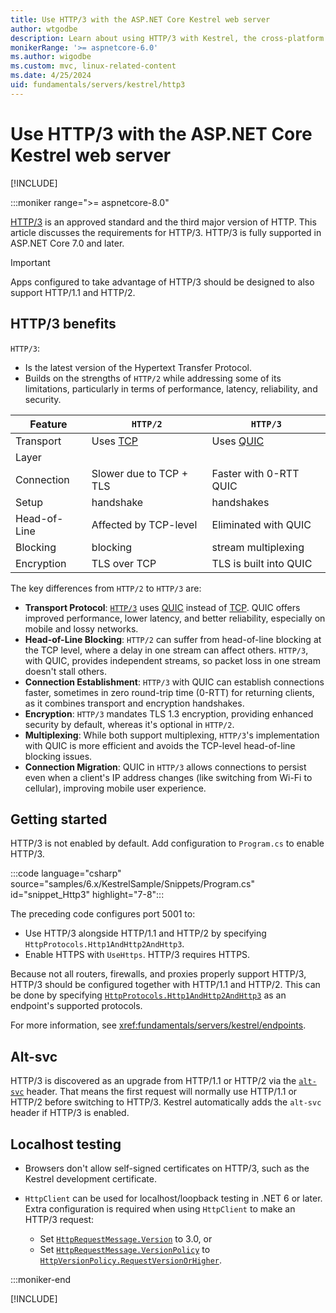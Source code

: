 ```yaml
---
title: Use HTTP/3 with the ASP.NET Core Kestrel web server
author: wtgodbe
description: Learn about using HTTP/3 with Kestrel, the cross-platform web server for ASP.NET Core.
monikerRange: '>= aspnetcore-6.0'
ms.author: wigodbe
ms.custom: mvc, linux-related-content
ms.date: 4/25/2024
uid: fundamentals/servers/kestrel/http3
---
```


# Use HTTP/3 with the ASP.NET Core Kestrel web server

[!INCLUDE[](~/includes/not-latest-version.md)]

:::moniker range=">= aspnetcore-8.0"

[HTTP/3](https://datatracker.ietf.org/doc/rfc9114/) is an approved standard and the third major version of HTTP. This article discusses the requirements for HTTP/3. HTTP/3 is fully supported in ASP.NET Core 7.0 and later.

> [!IMPORTANT]
> Apps configured to take advantage of HTTP/3 should be designed to also support HTTP/1.1 and HTTP/2.

## HTTP/3 benefits

`HTTP/3`:

* Is the latest version of the Hypertext Transfer Protocol.
* Builds on the strengths of `HTTP/2` while addressing some of its limitations, particularly in terms of performance, latency, reliability, and security.

| Feature | `HTTP/2` | `HTTP/3` |
|---------------|-------------------------|-------------------------|
| Transport | Uses [TCP](https://developer.mozilla.org/docs/Glossary/TCP) | Uses [QUIC](https://www.rfc-editor.org/rfc/rfc9000.html)  |
| Layer | | |
| Connection | Slower due to TCP + TLS | Faster with 0-RTT QUIC |
| Setup | handshake | handshakes |
| Head-of-Line | Affected by TCP-level | Eliminated with QUIC |
| Blocking | blocking | stream multiplexing |
| Encryption | TLS over TCP | TLS is built into QUIC |

The key differences from `HTTP/2` to `HTTP/3` are:

* **Transport Protocol**: [`HTTP/3`](https://developer.mozilla.org/docs/Glossary/HTTP_3) uses [QUIC](https://www.rfc-editor.org/rfc/rfc9000.html) instead of [TCP](https://developer.mozilla.org/docs/Glossary/TCP). QUIC offers improved performance, lower latency, and better reliability, especially on mobile and lossy networks.
* **Head-of-Line Blocking**: `HTTP/2` can suffer from head-of-line blocking at the TCP level, where a delay in one stream can affect others. `HTTP/3`, with QUIC, provides independent streams, so packet loss in one stream doesn't stall others.
* **Connection Establishment**: `HTTP/3` with QUIC can establish connections faster, sometimes in zero round-trip time (0-RTT) for returning clients, as it combines transport and encryption handshakes.
* **Encryption**: `HTTP/3` mandates TLS 1.3 encryption, providing enhanced security by default, whereas it's optional in `HTTP/2`.
* **Multiplexing**: While both support multiplexing, `HTTP/3`'s implementation with QUIC is more efficient and avoids the TCP-level head-of-line blocking issues.
* **Connection Migration**: QUIC in `HTTP/3` allows connections to persist even when a client's IP address changes (like switching from Wi-Fi to cellular), improving mobile user experience.

## Getting started

HTTP/3 is not enabled by default. Add configuration to `Program.cs` to enable HTTP/3.

:::code language="csharp" source="samples/6.x/KestrelSample/Snippets/Program.cs" id="snippet_Http3" highlight="7-8":::

The preceding code configures port 5001 to:

* Use HTTP/3 alongside HTTP/1.1 and HTTP/2 by specifying `HttpProtocols.Http1AndHttp2AndHttp3`.
* Enable HTTPS with `UseHttps`. HTTP/3 requires HTTPS.

Because not all routers, firewalls, and proxies properly support HTTP/3, HTTP/3 should be configured together with HTTP/1.1 and HTTP/2. This can be done by specifying [`HttpProtocols.Http1AndHttp2AndHttp3`](xref:Microsoft.AspNetCore.Server.Kestrel.Core.HttpProtocols.Http1AndHttp2AndHttp3) as an endpoint's supported protocols.

For more information, see <xref:fundamentals/servers/kestrel/endpoints>.

## Alt-svc

HTTP/3 is discovered as an upgrade from HTTP/1.1 or HTTP/2 via the [`alt-svc`](https://developer.mozilla.org/docs/Web/HTTP/Headers/Alt-Svc) header. That means the first request will normally use HTTP/1.1 or HTTP/2 before switching to HTTP/3. Kestrel automatically adds the `alt-svc` header if HTTP/3 is enabled.

## Localhost testing

* Browsers don't allow self-signed certificates on HTTP/3, such as the Kestrel development certificate.
* `HttpClient` can be used for localhost/loopback testing in .NET 6 or later. Extra configuration is required when using `HttpClient` to make an HTTP/3 request:

  * Set [`HttpRequestMessage.Version`](xref:System.Net.Http.HttpRequestMessage.Version) to 3.0, or
  * Set [`HttpRequestMessage.VersionPolicy`](xref:System.Net.Http.HttpRequestMessage.VersionPolicy) to [`HttpVersionPolicy.RequestVersionOrHigher`](xref:System.Net.Http.HttpVersionPolicy.RequestVersionOrHigher).

:::moniker-end

[!INCLUDE[](~/fundamentals/servers/kestrel/includes/http3-6-7.md)]
